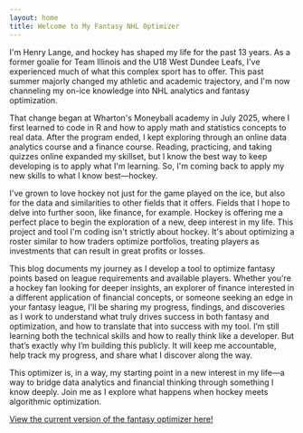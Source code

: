 ```yaml
---
layout: home
title: Welcome to My Fantasy NHL Optimizer
---
```


I'm Henry Lange, and hockey has shaped my life for the past 13 years. As a former goalie for Team Illinois and the U18 West Dundee Leafs, I've experienced much of what this complex sport has to offer. This past summer majorly changed my athletic and academic trajectory, and I'm now channeling my on-ice knowledge into NHL analytics and fantasy optimization.

That change began at Wharton's Moneyball academy in July 2025, where I first learned to code in R and how to apply math and statistics concepts to real data. After the program ended, I kept exploring through an online data analytics course and a finance course. Reading, practicing, and taking quizzes online expanded my skillset, but I know the best way to keep developing is to apply what I'm learning. So, I'm coming back to apply my new skills to what I know best—hockey.

I've grown to love hockey not just for the game played on the ice, but also for the data and similarities to other fields that it offers. Fields that I hope to delve into further soon, like finance, for example. Hockey is offering me a perfect place to begin the exploration of a new, deep interest in my life. This project and tool I'm coding isn't strictly about hockey. It's about optimizing a roster similar to how traders optimize portfolios, treating players as investments that can result in great profits or losses.

This blog documents my journey as I develop a tool to optimize fantasy points based on league requirements and available players. Whether you're a hockey fan looking for deeper insights, an explorer of finance interested in a different application of financial concepts, or someone seeking an edge in your fantasy league, I'll be sharing my progress, findings, and discoveries as I work to understand what truly drives success in both fantasy and optimization, and how to translate that into success with my tool. I’m still learning both the technical skills and how to really think like a developer. But that’s exactly why I’m building this publicly. It will keep me accountable, help track my progress, and share what I discover along the way.

This optimizer is, in a way, my starting point in a new interest in my life—a way to bridge data analytics and financial thinking through something I know deeply. Join me as I explore what happens when hockey meets algorithmic optimization.

[View the current version of the fantasy optimizer here!](https://henrylange.shinyapps.io/fantasy_nhl_optimizer/)

